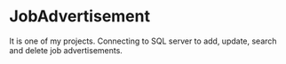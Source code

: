 # JobAdvertisement
It is one of my projects. Connecting to SQL server to add, update, search and delete job advertisements.
